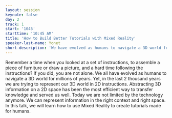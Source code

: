 ```yaml
---
layout: session
keynote: false
day: 2
track: 1
start: '1045'
starttime: '10:45 AM'
title: 'How to Build Better Tutorials with Mixed Reality'
speaker-last-name: Yonet
short-description: 'We have evolved as humans to navigate a 3D world for millions of years. Yet, in the last 2000 years we are trying to represent our 3D world in 2D instructions. Abstracting 3D information on a 2D space has been the most efficient way to transfer knowledge and served us well. Today we are not limited by the technology anymore. In this talk, we will learn how to use Mixed Reality to create tutorials made for humans.'
---
```


Remember a time when you looked at a set of instructions, to assemble a piece of furniture or draw a picture, and a hard time following the instructions? If you did, you are not alone. We all have evolved as humans to navigate a 3D world for millions of years. Yet, in the last 2 thousand years we are trying to represent our 3D world in 2D instructions. Abstracting 3D information on a 2D space has been the most efficient way to transfer knowledge and served us well. Today we are not limited by the technology anymore. We can represent information in the right context and right space. In this talk, we will learn how to use Mixed Reality to create tutorials made for humans.
